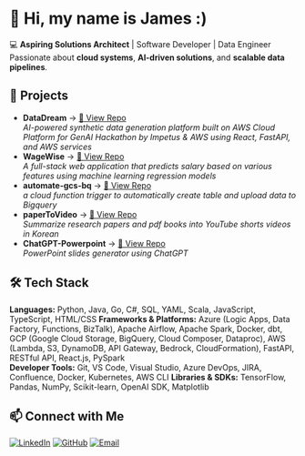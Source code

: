 # 👋 Hi, my name is James :)

💻 **Aspiring Solutions Architect** | Software Developer | Data Engineer  
Passionate about **cloud systems**, **AI-driven solutions**, and **scalable data pipelines**.

## 🚀 Projects
- **DataDream** → [🔗 View Repo](https://github.com/jinhchoii/DataDream)  
  _AI-powered synthetic data generation platform built on AWS Cloud Platform for GenAI Hackathon by Impetus & AWS using React, FastAPI, and AWS services_
- **WageWise** → [🔗 View Repo](https://github.com/jinhchoii/WageWise)  
  _A full-stack web application that predicts salary based on various features using machine learning regression models_
- **automate-gcs-bq** → [🔗 View Repo](https://github.com/jinhchoii/automate-gcs-bq)  
  _a cloud function trigger to automatically create table and upload data to Bigquery_
- **paperToVideo** → [🔗 View Repo](https://github.com/jinhchoii/paperToVideo)  
  _Summarize research papers and pdf books into YouTube shorts videos in Korean_
- **ChatGPT-Powerpoint** → [🔗 View Repo](https://github.com/jinhchoii/ChatGPT-Powerpoint)  
  _PowerPoint slides generator using ChatGPT_

## 🛠️ Tech Stack
**Languages:** Python, Java, Go, C#, SQL, YAML, Scala, JavaScript, TypeScript, HTML/CSS
**Frameworks & Platforms:** Azure (Logic Apps, Data Factory, Functions, BizTalk), Apache Airflow, Apache Spark, Docker, dbt, GCP (Google Cloud Storage, BigQuery, Cloud Composer, Dataproc), AWS (Lambda, S3, DynamoDB, API Gateway, Bedrock, CloudFormation), FastAPI, RESTful API, React.js, PySpark  
**Developer Tools:** Git, VS Code, Visual Studio, Azure DevOps, JIRA, Confluence, Docker, Kubernetes, AWS CLI
**Libraries & SDKs:** TensorFlow, Pandas, NumPy, Scikit-learn, OpenAI SDK, Matplotlib

## 📫 Connect with Me
[![LinkedIn](https://img.shields.io/badge/LinkedIn-0077B5?style=for-the-badge&logo=linkedin&logoColor=white)](https://linkedin.com/in/jameschoi01)
[![GitHub](https://img.shields.io/badge/GitHub-100000?style=for-the-badge&logo=github&logoColor=white)](https://github.com/jinhchoii)
[![Email](https://img.shields.io/badge/Email-D14836?style=for-the-badge&logo=gmail&logoColor=white)](mailto:jinhchoi128@gmail.com)
